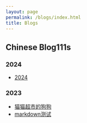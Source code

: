 ```yaml
---
layout: page
permalink: /blogs/index.html
title: Blogs
---
```


## Chinese Blog111s

### 2024

- [2024](/blogs/24fall/)

### 2023
- [猫猫超市的狗狗](/blogs/2023/12/1214)<br>
- [markdown测试](/blogs/1214)<br>



<br>

